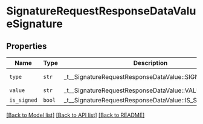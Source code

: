 # SignatureRequestResponseDataValueSignature



## Properties
Name | Type | Description | Notes
------------ | ------------- | ------------- | -------------
| `type` | ```str``` |  _t__SignatureRequestResponseDataValue::SIGNATURE_TYPE  |  [default to 'signature'] |
| `value` | ```str``` |  _t__SignatureRequestResponseDataValue::VALUE  |  |
| `is_signed` | ```bool``` |  _t__SignatureRequestResponseDataValue::IS_SIGNED  |  |

[[Back to Model list]](../README.md#documentation-for-models) [[Back to API list]](../README.md#documentation-for-api-endpoints) [[Back to README]](../README.md)


